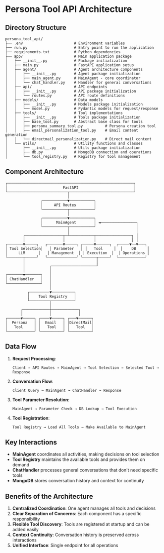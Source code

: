 # Persona Tool API Architecture

## Directory Structure

```
persona_tool_api/
├── .env                       # Environment variables
├── run.py                     # Entry point to run the application
├── requirements.txt           # Python dependencies
├── app/                       # Main application package
│   ├── __init__.py            # Package initialization
│   ├── main.py                # FastAPI application setup
│   ├── agent/                 # Agent architecture components
│   │   ├── __init__.py        # Agent package initialization
│   │   ├── main_agent.py      # MainAgent - core coordinator
│   │   └── chat_handler.py    # Handler for general conversations
│   ├── api/                   # API endpoints
│   │   ├── __init__.py        # API package initialization
│   │   └── routes.py          # API route definitions
│   ├── models/                # Data models
│   │   ├── __init__.py        # Models package initialization
│   │   └── model.py           # Pydantic models for request/response
│   ├── tools/                 # Tool implementations
│   │   ├── __init__.py        # Tools package initialization
│   │   ├── base_tool.py       # Abstract base class for tools
│   │   ├── persona_summary_tool.py          # Persona creation tool
│   │   ├── email_personalization_tool.py    # Email content generation
│   │   └── directmail_personalization.py    # Direct mail content
│   └── utils/                 # Utility functions and classes
│       ├── __init__.py        # Utils package initialization
│       ├── db.py              # MongoDB connection and operations
│       └── tool_registry.py   # Registry for tool management
```

## Component Architecture

```
┌─────────────────────────────────────────────────────────┐
│                         FastAPI                         │
└───────────────────────────┬─────────────────────────────┘
                            │
                ┌───────────▼───────────┐
                │     API Routes        │
                └───────────┬───────────┘
                            │
                ┌───────────▼───────────┐
                │      MainAgent        │ ◄────────────────┐
                └───────────┬───────────┘                  │
                            │                              │
        ┌─────────────────┬─┴───────────┬────────────────┐ │
        │                 │             │                │ │
┌───────▼─────┐   ┌───────▼─────┐ ┌─────▼──────┐  ┌─────▼──▼───┐
│ Tool Selection│   │ Parameter   │ │   Tool     │  │    DB     │
│     LLM      │   │ Management  │ │ Execution  │  │ Operations │
└───────┬─────┘   └─────────────┘ └──────┬─────┘  └────────────┘
        │                                │
        │           ┌────────────────────┘
        │           │
┌───────▼───────┐   │
│ ChatHandler   │   │
└───────────────┘   │
                    │
          ┌─────────▼──────────┐
          │    Tool Registry   │
          └─────────┬──────────┘
                    │
       ┌────────────┼────────────┐
       │            │            │
┌──────▼─────┐ ┌────▼─────┐ ┌───▼──────┐
│  Persona   │ │  Email   │ │DirectMail│
│   Tool     │ │   Tool   │ │   Tool   │
└────────────┘ └──────────┘ └──────────┘
```

## Data Flow

1. **Request Processing**:
   ```
   Client → API Routes → MainAgent → Tool Selection → Selected Tool → Response
   ```

2. **Conversation Flow**:
   ```
   Client Query → MainAgent → ChatHandler → Response
   ```

3. **Tool Parameter Resolution**:
   ```
   MainAgent → Parameter Check → DB Lookup → Tool Execution
   ```

4. **Tool Registration**:
   ```
   Tool Registry → Load All Tools → Make Available to MainAgent
   ```

## Key Interactions

- **MainAgent** coordinates all activities, making decisions on tool selection
- **Tool Registry** maintains the available tools and provides them on demand
- **ChatHandler** processes general conversations that don't need specific tools
- **MongoDB** stores conversation history and context for continuity

## Benefits of the Architecture

1. **Centralized Coordination**: One agent manages all tools and decisions
2. **Clear Separation of Concerns**: Each component has a specific responsibility 
3. **Flexible Tool Discovery**: Tools are registered at startup and can be added easily
4. **Context Continuity**: Conversation history is preserved across interactions
5. **Unified Interface**: Single endpoint for all operations 